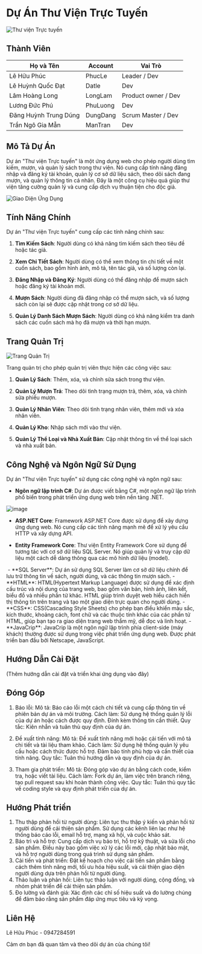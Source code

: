 # Dự Án Thư Viện Trực Tuyến

![Thư viện Trực tuyến](https://github.com/Alhphuc03/CongNgehPhanMemNangCao_ThucHanh/assets/144695353/5576151a-46b7-4cd2-9678-d750e59e8cf1)

## Thành Viên
| Họ và Tên             | Account  | Vai Trò                |
|-----------------------|----------|------------------------|
| Lê Hữu Phúc           | PhucLe   | Leader / Dev  |
| Lê Huỳnh Quốc Đạt     | Datle    | Dev                  |
| Lâm Hoàng Long        | LongLam  | Product owner / Dev  |
| Lương Đức Phú         | PhuLuong | Dev                  |
| Đăng Huỳnh Trung Dũng | DungDang | Scrum Master / Dev  |
| Trần Ngô Gia Mẫn      | ManTran  | Dev                 |

## Mô Tả Dự Án
Dự án "Thư viện Trực tuyến" là một ứng dụng web cho phép người dùng tìm kiếm, mượn, và quản lý sách trong thư viện. Nó cung cấp tính năng đăng nhập và đăng ký tài khoản, quản lý cơ sở dữ liệu sách, theo dõi sách đang mượn, và quản lý thông tin cá nhân. Đây là một công cụ hiệu quả giúp thư viện tăng cường quản lý và cung cấp dịch vụ thuận tiện cho độc giả.

![Giao Diện Ứng Dụng](https://github.com/Alhphuc03/CongNgehPhanMemNangCao_ThucHanh/assets/144695353/ee1e403b-0098-4e18-a074-636c1ee05f95)

## Tính Năng Chính
Dự án "Thư viện Trực tuyến" cung cấp các tính năng chính sau:

1. **Tìm Kiếm Sách**: Người dùng có khả năng tìm kiếm sách theo tiêu đề hoặc tác giả.

2. **Xem Chi Tiết Sách**: Người dùng có thể xem thông tin chi tiết về một cuốn sách, bao gồm hình ảnh, mô tả, tên tác giả, và số lượng còn lại.

3. **Đăng Nhập và Đăng Ký**: Người dùng có thể đăng nhập để mượn sách hoặc đăng ký tài khoản mới.

4. **Mượn Sách**: Người dùng đã đăng nhập có thể mượn sách, và số lượng sách còn lại sẽ được cập nhật trong cơ sở dữ liệu.

5. **Quản Lý Danh Sách Mượn Sách**: Người dùng có khả năng kiểm tra danh sách các cuốn sách mà họ đã mượn và thời hạn mượn.

## Trang Quản Trị
![Trang Quản Trị]([https://scontent.fsgn3-1.fna.fbcdn.net/v/t1.15752-9/393993331_989078955534018_940743434601955818_n.png?_nc_cat=104&ccb=1-7&_nc_sid=8cd0a2&_nc_ohc=v7KJyyR_xSkAX8BtGev&_nc_ht=scontent.fsgn3-1.fna&oh=03_AdSLErt5ZVJnGjaGxzq1RRlPDSWvHO813JsVUarIRh5EyA&oe=655864EF](https://unica.vn/media/imagesck/1611651442_phan-mem-lap-trinh-c-1.jpg?v=1611651442))

Trang quản trị cho phép quản trị viên thực hiện các công việc sau:

1. **Quản Lý Sách**: Thêm, xóa, và chỉnh sửa sách trong thư viện.

2. **Quản Lý Mượn Trả**: Theo dõi tình trạng mượn trả, thêm, xóa, và chỉnh sửa phiếu mượn.

3. **Quản Lý Nhân Viên**: Theo dõi tình trạng nhân viên, thêm mới và xóa nhân viên.

4. **Quản Lý Kho**: Nhập sách mới vào thư viện.

5. **Quản Lý Thể Loại và Nhà Xuất Bản**: Cập nhật thông tin về thể loại sách và nhà xuất bản.

## Công Nghệ và Ngôn Ngữ Sử Dụng
Dự án "Thư viện Trực tuyến" sử dụng các công nghệ và ngôn ngữ sau:

- **Ngôn ngữ lập trình C#**: Dự án được viết bằng C#, một ngôn ngữ lập trình phổ biến trong phát triển ứng dụng web trên nền tảng .NET.


![image](https://github.com/Alhphuc03/Nhom2_ThuVien_T5_Ca4/assets/144695353/5588bb5f-909b-4e85-9d97-9c0a90bcdfb6)


- **ASP.NET Core**: Framework ASP.NET Core được sử dụng để xây dựng ứng dụng web. Nó cung cấp các tính năng mạnh mẽ để xử lý yêu cầu HTTP và xây dựng API.

- **Entity Framework Core**: Thư viện Entity Framework Core sử dụng để tương tác với cơ sở dữ liệu SQL Server. Nó giúp quản lý và truy cập dữ liệu một cách dễ dàng thông qua các mô hình dữ liệu (model).
<img scr="https://spec.edu.vn/uploadfileimage/spec/khac/916600200c-sharp-c-seeklogo.com.png"> 
- **SQL Server**: Dự án sử dụng SQL Server làm cơ sở dữ liệu chính để lưu trữ thông tin về sách, người dùng, và các thông tin mượn sách.
- **HTML**: HTML(Hypertext Markup Language) được sử dụng để xác định cấu trúc và nội dung của trang web, bao gồm văn bản, hình ảnh, liên kết, biểu đồ và nhiều phần tử khác. HTML giúp trình duyệt web hiểu cách hiển thị thông tin trên trang và tạo một giao diện trực quan cho người dùng.
- **CSS**: CSS(Cascading Style Sheets) cho phép bạn điều khiển màu sắc, kích thước, khoảng cách, font chữ và các thuộc tính khác của các phần tử HTML, giúp bạn tạo ra giao diện trang web thẩm mỹ, dễ đọc và linh hoạt.
- **JavaCrip**: JavaCrip là một ngôn ngữ lập trình phía client-side (máy khách) thường được sử dụng trong việc phát triển ứng dụng web. Được phát triển ban đầu bởi Netscape, JavaScript.

## Hướng Dẫn Cài Đặt
(Thêm hướng dẫn cài đặt và triển khai ứng dụng vào đây)

## Đóng Góp
1. Báo lỗi:
Mô tả: Báo cáo lỗi một cách chi tiết và cung cấp thông tin về phiên bản dự án và môi trường.
Cách làm: Sử dụng hệ thống quản lý lỗi của dự án hoặc cách được quy định. Đính kèm thông tin cần thiết.
Quy tắc: Kiên nhẫn và tuân thủ quy định của dự án.

2. Đề xuất tính năng:
Mô tả: Đề xuất tính năng mới hoặc cải tiến với mô tả chi tiết và tài liệu tham khảo.
Cách làm: Sử dụng hệ thống quản lý yêu cầu hoặc cách thức được hỗ trợ. Đảm bảo tính phù hợp và cần thiết của tính năng.
Quy tắc: Tuân thủ hướng dẫn và quy định của dự án.

3. Tham gia phát triển:
Mô tả: Đóng góp vào dự án bằng cách code, kiểm tra, hoặc viết tài liệu.
Cách làm: Fork dự án, làm việc trên branch riêng, tạo pull request sau khi hoàn thành công việc.
Quy tắc: Tuân thủ quy tắc về coding style và quy định phát triển của dự án.

## Hướng Phát triển
1. Thu thập phản hồi từ người dùng: Liên tục thu thập ý kiến và phản hồi từ người dùng để cải thiện sản phẩm. Sử dụng các kênh liên lạc như hệ thống báo cáo lỗi, email hỗ trợ, mạng xã hội, và cuộc khảo sát.
2. Bảo trì và hỗ trợ: Cung cấp dịch vụ bảo trì, hỗ trợ kỹ thuật, và sửa lỗi cho sản phẩm. Điều này bao gồm việc xử lý các lỗi mới, cập nhật bảo mật, và hỗ trợ người dùng trong quá trình sử dụng sản phẩm.
3. Cải tiến và phát triển: Đặt kế hoạch cho việc cải tiến sản phẩm bằng cách thêm tính năng mới, tối ưu hóa hiệu suất, và cải thiện giao diện người dùng dựa trên phản hồi từ người dùng.
4. Thảo luận và phản hồi: Liên tục thảo luận với người dùng, cộng đồng, và nhóm phát triển để cải thiện sản phẩm.
5. Đo lường và đánh giá: Xác định các chỉ số hiệu suất và đo lường chúng để đảm bảo rằng sản phẩm đáp ứng mục tiêu và kỳ vọng.

## Liên Hệ
Lê Hữu Phúc - 0947284591 

Cảm ơn bạn đã quan tâm và theo dõi dự án của chúng tôi!
